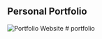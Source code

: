 ## Personal Portfolio

![Portfolio Website](https://i.ibb.co/WgPMpts/image.png)
#   p o r t f o l i o  
 